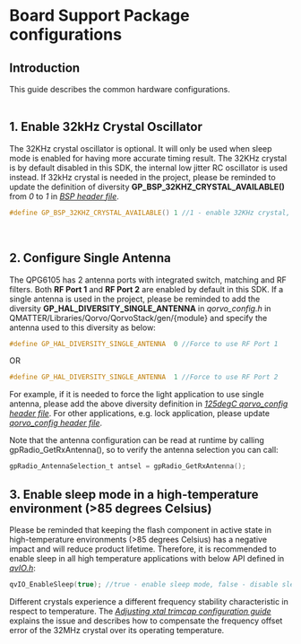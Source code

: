 # Board Support Package configurations
## Introduction
This guide describes the common hardware configurations.
<br /><br />

## 1. Enable 32kHz Crystal Oscillator
The 32KHz crystal oscillator is optional. It will only be used when sleep mode is enabled for having more accurate timing result. The 32KHz crystal is by default disabled in this SDK, the internal low jitter RC oscillator is used instead. If 32kHz crystal is needed in the project, please be reminded to update the definition of diversity **GP_BSP_32KHZ_CRYSTAL_AVAILABLE()** from *0* to *1* in [*BSP header file*](../../Components/Qorvo/BSP/gpBsp/inc/SmartHomeAndLighting/gpBsp_QPG6105DK_B01.h).

```c
#define GP_BSP_32KHZ_CRYSTAL_AVAILABLE() 1 //1 - enable 32KHz crystal, 0 - disable 32KHz crystal
```
<br />

## 2. Configure Single Antenna
The QPG6105 has 2 antenna ports with integrated switch, matching and RF filters. Both **RF Port 1** and **RF Port 2** are enabled by default in this SDK. If a single antenna is used in the project, please be reminded to add the diversity **GP_HAL_DIVERSITY_SINGLE_ANTENNA** in *qorvo_config.h* in QMATTER/Libraries/Qorvo/QorvoStack/gen/{module} and specify the antenna used to this diversity as below:

```c
#define GP_HAL_DIVERSITY_SINGLE_ANTENNA  0 //Force to use RF Port 1
```
OR
```c
#define GP_HAL_DIVERSITY_SINGLE_ANTENNA  1 //Force to use RF Port 2
```

For example, if it is needed to force the light application to use single antenna, please add the above diversity definition in [*125degC qorvo_config header file*](../../Libraries/Qorvo/QorvoStack/gen/QorvoStack_qpg6105_125degC/qorvo_config.h). For other applications, e.g. lock application, please update [*qorvo_config header file*](../../Libraries/Qorvo/QorvoStack/gen/QorvoStack_qpg6105/qorvo_config.h).


Note that the antenna configuration can be read at runtime by calling gpRadio_GetRxAntenna(), so to verify the antenna selection you can call:

```c
gpRadio_AntennaSelection_t antsel = gpRadio_GetRxAntenna();
```


## 3. Enable sleep mode in a high-temperature environment (>85 degrees Celsius)
Please be reminded that keeping the flash component in active state in high-temperature environments (>85 degrees Celsius) has a negative impact and will reduce product lifetime. Therefore, it is recommended to enable sleep in all high temperature applications with below API defined in [*qvIO.h*](../../Components/Qorvo/BSP/qvIO/inc/qvIO.h):

```c
qvIO_EnableSleep(true); //true - enable sleep mode, false - disable sleep mode.
```

Different crystals experience a different frequency stability characteristic in respect to temperature. The [*Adjusting xtal trimcap configuration guide*](./adjusting_xtal_trimcap_configuration.md) explains the issue and describes how to compensate the frequency offset error of the 32MHz crystal over its operating temperature.
